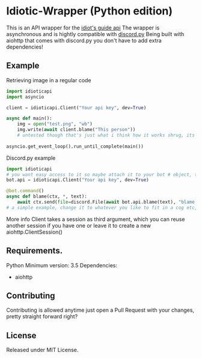 # Idiotic-Wrapper (Python edition)
This is an API wrapper for the [idiot's guide api](https://api.anidiots.guide)
The wrapper is asynchronous and is hightly compatible with [discord.py](https://github.com/Rapptz/discord.py) Being built with aiohttp that comes with discord.py you don't have to add extra dependencies!

## Example
Retrieving image in a regular code
```python
import idioticapi
import asyncio

client = idioticapi.Client("Your api key", dev=True)

async def main():
    img = open("test.png", "wb")
    img.write(await client.blame("This person"))
    # untested though that's just what i think how it works shrug, its recommended to use it as a discord.py cog
    
asyncio.get_event_loop().run_until_complete(main())
```
Discord.py example
```python
import idioticapi
# you want easy access to it so maybe attach it to your bot # object, this allowes access to cogs as well and you don't have to remake the class everywhere.
bot.api = idioticapi.Client("Your api key", dev=True)

@bot.command()
async def blame(ctx, *, text):
    await ctx.send(file=discord.File(await bot.api.blame(text), "blame.png"))
# a simple example, change it to whatever you like to fit in a cog etc, also works with old d.py 0.16.x just change the way i sent things, i didn't test though but SHOULD work
```
More info
Client takes a session as third argument, which you can reuse another session if you have one or leave it to create a new aiohttp.ClientSession()

## Requirements.
Python Minimum version: 3.5
Dependencies:
- aiohttp

## Contributing
Contributing is allowed anytime just open a Pull Request with your changes, pretty straight forward right?

## License
Released under MIT License.